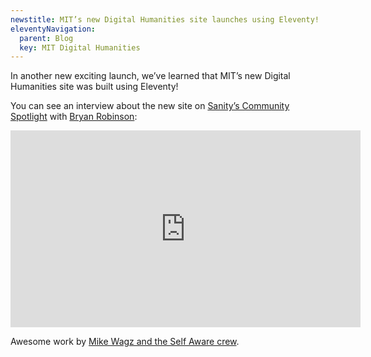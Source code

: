 ```yaml
---
newstitle: MIT’s new Digital Humanities site launches using Eleventy!
eleventyNavigation:
  parent: Blog
  key: MIT Digital Humanities
---
```

In another new exciting launch, we’ve learned that MIT’s new Digital Humanities site was built using Eleventy!

You can see an interview about the new site on [Sanity’s Community Spotlight](https://www.sanity.io/blog/community-digest-summer-edition-part-1#the-new-mit-digital-humanities-website-a6af0b533b78) with [Bryan Robinson](https://twitter.com/brob):

<iframe width="560" height="315" src="https://www.youtube-nocookie.com/embed/7U-1WnXpAnc" frameborder="0" allow="accelerometer; autoplay; encrypted-media; gyroscope; picture-in-picture" allowfullscreen></iframe>

Awesome work by [Mike Wagz and the Self Aware crew](https://selfaware.studio/).